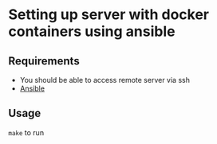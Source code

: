 # Setting up server with docker containers using ansible

## Requirements
* You should be able to access remote server via ssh
* [Ansible](https://www.ansible.com/)

## Usage
`make` to run  

